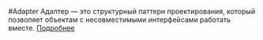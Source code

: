 #Adapter
Адаптер — это структурный паттерн проектирования, который позволяет объектам с несовместимыми интерфейсами работать вместе.
[Подробнее](https://refactoring.guru/ru/design-patterns/adapter)
